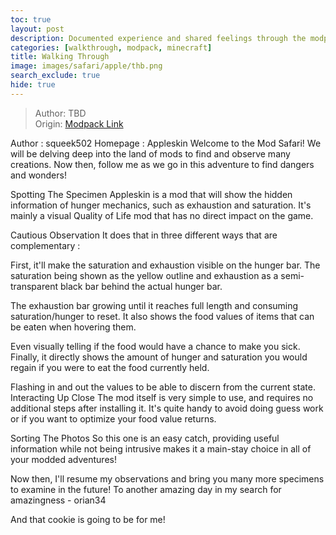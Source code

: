 ```yaml
---
toc: true
layout: post
description: Documented experience and shared feelings through the modpack.
categories: [walkthrough, modpack, minecraft]
title: Walking Through
image: images/safari/apple/thb.png
search_exclude: true
hide: true
---
```

>Author: TBD  
Origin: [Modpack Link]()

Author : squeek502
Homepage : Appleskin
Welcome to the Mod Safari! We will be delving deep into the land of mods to find and observe many creations. Now then, follow me as we go in this adventure to find dangers and wonders!

Spotting The Specimen
Appleskin is a mod that will show the hidden information of hunger mechanics, such as exhaustion and saturation. It's mainly a visual Quality of Life mod that has no direct impact on the game.

Cautious Observation
It does that in three different ways that are complementary :

First, it'll make the saturation and exhaustion visible on the hunger bar. The saturation being shown as the yellow outline and exhaustion as a semi-transparent black bar behind the actual hunger bar.

The exhaustion bar growing until it reaches full length and consuming saturation/hunger to reset.
It also shows the food values of items that can be eaten when hovering them.

Even visually telling if the food would have a chance to make you sick.
Finally, it directly shows the amount of hunger and saturation you would regain if you were to eat the food currently held.

Flashing in and out the values to be able to discern from the current state.
Interacting Up Close
The mod itself is very simple to use, and requires no additional steps after installing it. It's quite handy to avoid doing guess work or if you want to optimize your food value returns.

Sorting The Photos
So this one is an easy catch, providing useful information while not being intrusive makes it a main-stay choice in all of your modded adventures!

Now then, I'll resume my observations and bring you many more specimens to examine in the future! To another amazing day in my search for amazingness - orian34

And that cookie is going to be for me!


<script src="https://utteranc.es/client.js"
        repo="orian34/travelogues"
        issue-term="title"
        label="Comment"
        theme="github-dark"
        crossorigin="anonymous"
        async>
</script>
